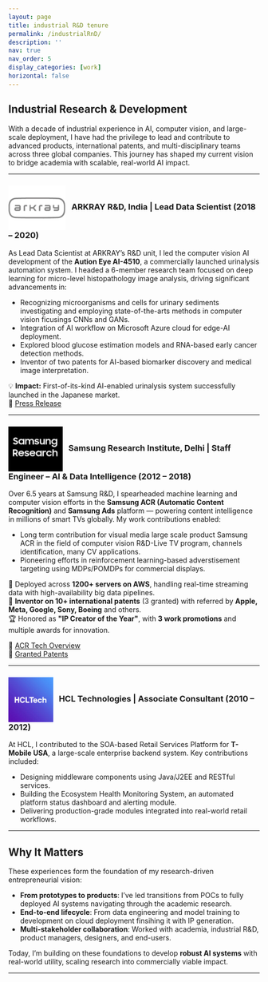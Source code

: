 ```yaml
---
layout: page
title: industrial R&D tenure
permalink: /industrialRnD/
description: ''
nav: true
nav_order: 5
display_categories: [work]
horizontal: false
---
```


## Industrial Research & Development

With a decade of industrial experience in AI, computer vision, and large-scale deployment, I have had the privilege to lead and contribute to advanced products, international patents, and multi-disciplinary teams across three global companies. This journey has shaped my current vision to bridge academia with scalable, real-world AI impact.

---

### <img src="/assets/img/arkray.png" style="height: 90px; vertical-align: middle;"> &nbsp; ARKRAY R&D, India | Lead Data Scientist (2018 – 2020)

As Lead Data Scientist at ARKRAY’s R&D unit, I led the computer vision AI development of the **Aution Eye AI-4510**, a commercially launched urinalysis automation system. I headed a 6-member research team focused on deep learning for micro-level histopathology image analysis, driving significant advancements in:

- Recognizing microorganisms and cells for urinary sediments investigating and employing state-of-the-arts methods in computer vision ficusings CNNs and GANs.
- Integration of AI workflow on Microsoft Azure cloud for edge-AI deployment.
- Explored blood glucose estimation models and RNA-based early cancer detection methods.
- Inventor of two patents for AI-based biomarker discovery and medical image interpretation.

💡 **Impact:** First-of-its-kind AI-enabled urinalysis system successfully launched in the Japanese market.  
🔗 [Press Release](http://www.arkray.co.jp/english/news/2019/release20190708_jp_en.html)

---

### <img src="/assets/img/samsung.png" style="height: 90px; vertical-align: middle;"> &nbsp; Samsung Research Institute, Delhi | Staff Engineer – AI & Data Intelligence (2012 – 2018)

Over 6.5 years at Samsung R&D, I spearheaded machine learning and computer vision efforts in the **Samsung ACR (Automatic Content Recognition)** and **Samsung Ads** platform — powering content intelligence in millions of smart TVs globally. My work contributions enabled:

- Long term contribution for visual media large scale product Samsung ACR in the field of computer vision R&D-Live TV program, channels identification, many CV applications.
- Pioneering efforts in reinforcement learning-based adverstisement targeting using MDPs/POMDPs for commercial displays.

🚀 Deployed across **1200+ servers on AWS**, handling real-time streaming data with high-availability big data pipelines.  
📜 **Inventor on 10+ international patents** (3 granted) with referred by **Apple, Meta, Google, Sony, Boeing** and others.  
🏆 Honored as **"IP Creator of the Year"**, with **3 work promotions** and multiple awards for innovation.

🔗 [ACR Tech Overview](https://image-us.samsung.com/SamsungUS/samsungbusiness/samsung-ads/resources/total-tv-watcher/samsung-ads-resources-2019-total-tv-watcher.pdf)  
🔗 [Granted Patents](https://prakashchhipa.github.io/patents/)

---

### <img src="/assets/img/hcl.png" style="height: 90px; vertical-align: middle;"> &nbsp; HCL Technologies | Associate Consultant (2010 – 2012)

At HCL, I contributed to the SOA-based Retail Services Platform for **T-Mobile USA**, a large-scale enterprise backend system. Key contributions included:

- Designing middleware components using Java/J2EE and RESTful services.
- Building the Ecosystem Health Monitoring System, an automated platform status dashboard and alerting module.
- Delivering production-grade modules integrated into real-world retail workflows.

---

## Why It Matters

These experiences form the foundation of my research-driven entrepreneurial vision:
- **From prototypes to products**: I’ve led transitions from POCs to fully deployed AI systems navigating through the academic research.
- **End-to-end lifecycle**: From data engineering and model training to development on cloud deployment finsihing it with IP generation.
- **Multi-stakeholder collaboration**: Worked with academia, industrial R&D, product managers, designers, and end-users.

Today, I’m building on these foundations to develop **robust AI systems** with real-world utility, scaling research into commercially viable impact.

---

